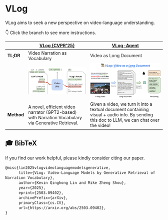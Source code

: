 
# VLog
VLog aims to seek a new perspective on video-language understanding.

👇 Click the branch to see more instructions.

|      | [VLog (CVPR'25)](./VLog)   |[VLog-Agent](./VLog-agent/)|
|-----------|-----------|-----------|
|**TL;DR**| Video Narration as Vocabulary|Video as Long Document|
|| <img src="VLog/assets/vlog.jpg" width="500"> | <img src="VLog-agent/figures/vlog.jpg" width="500"> |
|**Method**|A novel, efficient video narrator (GPT2-based) with Narration Vocabulary via Generative Retrieval.|Given a video, we turn it into a textual document containing visual + audio info. By sending this doc to LLM, we can chat over the video!|


## 🎓 BibTeX
If you find our work helpful, please kindly consider citing our paper.

```
@misc{lin2025vlogvideolanguagemodelsgenerative,
      title={VLog: Video-Language Models by Generative Retrieval of Narration Vocabulary}, 
      author={Kevin Qinghong Lin and Mike Zheng Shou},
      year={2025},
      eprint={2503.09402},
      archivePrefix={arXiv},
      primaryClass={cs.CV},
      url={https://arxiv.org/abs/2503.09402}, 
}
```